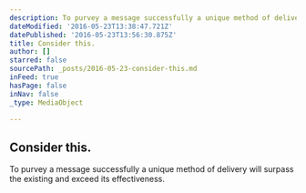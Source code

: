 ```yaml
---
description: To purvey a message successfully a unique method of delivery will surpass the existing and exceed its effectiveness.
dateModified: '2016-05-23T13:38:47.721Z'
datePublished: '2016-05-23T13:56:30.875Z'
title: Consider this.
author: []
starred: false
sourcePath: _posts/2016-05-23-consider-this.md
inFeed: true
hasPage: false
inNav: false
_type: MediaObject

---
```

<article style=""><h1>Consider this.</h1><p>To purvey a message successfully a unique method of delivery will surpass the existing and exceed its effectiveness.</p></article>
